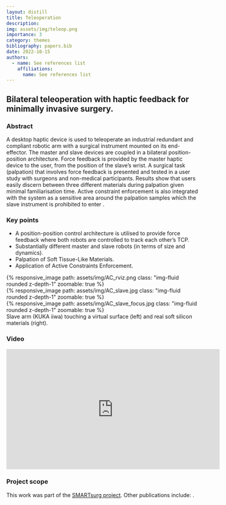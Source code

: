 ```yaml
---
layout: distill
title: Teleoperation
description: 
img: assets/img/teleop.png
importance: 3
category: themes
bibliography: papers.bib
date: 2022-10-15
authors:
  - name: See references list
    affiliations:
      name: See references list
---
```


## Bilateral teleoperation with haptic feedback for minimally invasive surgery.

### Abstract

A desktop haptic device is used to teleoperate an industrial redundant and compliant robotic arm with a surgical instrument mounted on its end-effector. The master and slave devices are coupled in a bilateral position-position architecture. Force feedback is provided by the master haptic device to the user, from the position of the slave’s wrist. A surgical task (palpation) that involves force feedback is presented and tested in a user study with surgeons and non-medical participants. Results show that users easily discern between three different materials during palpation given minimal familiarisation time. Active constraint enforcement is also integrated with the system as a sensitive area around the palpation samples which the slave instrument is prohibited to enter <d-cite key="Psomopoulou2020"></d-cite>.

### Key points

* A position-position control architecture is utilised to provide force feedback where both robots are controlled to track each other’s TCP.
* Substantially different master and slave robots (in terms of size and dynamics).
* Palpation of Soft Tissue-Like Materials.
* Application of Active Constraints Enforcement.

<div class="row mt-3">
    <div class="col-sm mt-3 mt-md-0">
        {% responsive_image path: assets/img/AC_rviz.png class: "img-fluid rounded z-depth-1" zoomable: true %}
    </div>
    <div class="col-sm mt-3 mt-md-0">
        {% responsive_image path: assets/img/AC_slave.jpg class: "img-fluid rounded z-depth-1" zoomable: true %}
    </div>
    <div class="col-sm mt-3 mt-md-0">
        {% responsive_image path: assets/img/AC_slave_focus.jpg class: "img-fluid rounded z-depth-1" zoomable: true %}
    </div>
</div>
<div class="caption">
    Slave arm (KUKA iiwa) touching a virtual surface (left) and real soft silicon materials (right).
</div>

### Video 

<iframe width="560" height="315" src="https://www.youtube.com/embed/ivSKAxDJ7S8" title="YouTube video player" frameborder="0" allow="accelerometer; autoplay; clipboard-write; encrypted-media; gyroscope; picture-in-picture" allowfullscreen></iframe>

### Project scope

This work was part of the [SMARTsurg project](https://www.smartsurg-project.eu/). Other publications include: <d-cite key="Abeywardena2020,Sani2020,Abeywardena2019,Sayyaddelshad2018,Tzemanaki2018"></d-cite>.